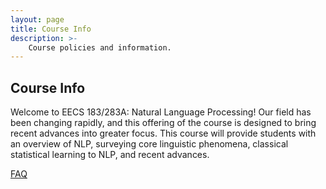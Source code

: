 ```yaml
---
layout: page
title: Course Info
description: >-
    Course policies and information.
---
```


## Course Info

Welcome to EECS 183/283A: Natural Language Processing!  Our field has been changing rapidly, and this offering of the course is designed to bring recent advances into greater focus. This course will provide students with an overview of NLP, surveying core linguistic phenomena, classical statistical learning to NLP, and recent advances.

[FAQ](https://docs.google.com/document/d/1ZoGWGh8G9EWEUeUP4loPX6IVPi0B-Udj3S8p-uINYBo/edit?usp=sharing)